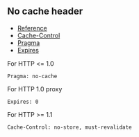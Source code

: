 ## No cache header

- [Reference](https://stackoverflow.com/questions/49547/how-do-we-control-web-page-caching-across-all-browsers)
- [Cache-Control](https://www.w3.org/Protocols/rfc2616/rfc2616-sec14.html#sec14.9)
- [Pragma](https://www.w3.org/Protocols/rfc2616/rfc2616-sec14.html#sec14.32)
- [Expires](https://www.w3.org/Protocols/rfc2616/rfc2616-sec14.html#sec14.21)

For HTTP \<= 1.0

```
Pragma: no-cache
```

For HTTP 1.0 proxy

```
Expires: 0
```

For HTTP \>= 1.1

```
Cache-Control: no-store, must-revalidate
```
